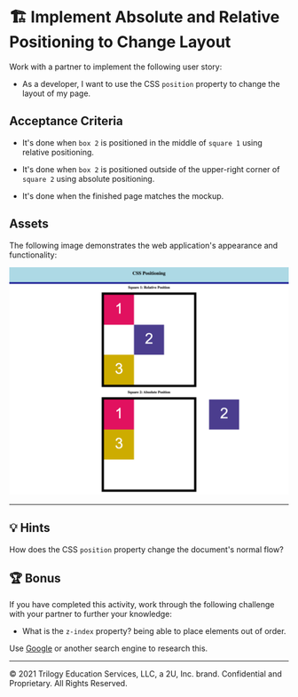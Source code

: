# 🏗️ Implement Absolute and Relative Positioning to Change Layout

Work with a partner to implement the following user story:

- As a developer, I want to use the CSS `position` property to change the layout of my page.

## Acceptance Criteria

- It's done when `box 2` is positioned in the middle of `square 1` using relative positioning.

- It's done when `box 2` is positioned outside of the upper-right corner of `square 2` using absolute positioning.

- It's done when the finished page matches the mockup.

## Assets

The following image demonstrates the web application's appearance and functionality:

![Box 2 is positioned in the center of Square 1, while in Square 2, Box 2 is positioned outside the square.](./assets/image-1.png)

---

## 💡 Hints

How does the CSS `position` property change the document's normal flow?

## 🏆 Bonus

If you have completed this activity, work through the following challenge with your partner to further your knowledge:

- What is the `z-index` property? being able to place elements out of order.

Use [Google](https://www.google.com) or another search engine to research this.

---

© 2021 Trilogy Education Services, LLC, a 2U, Inc. brand. Confidential and Proprietary. All Rights Reserved.
